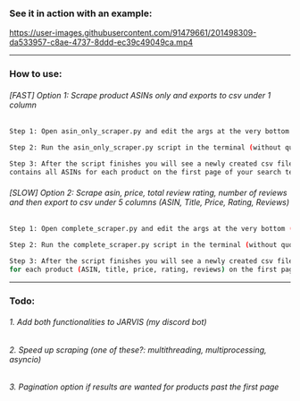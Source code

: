 ### See it in action with an example:
https://user-images.githubusercontent.com/91479661/201498309-da533957-c8ae-4737-8ddd-ec39c49049ca.mp4


---

### How to use:

###### [FAST] Option 1: Scrape product ASINs only and exports to csv under 1 column
```bash
Step 1: Open asin_only_scraper.py and edit the args at the very bottom (examples included)

Step 2: Run the asin_only_scraper.py script in the terminal (without quotes): 'python asin_only_scraper.py'

Step 3: After the script finishes you will see a newly created csv file that 
contains all ASINs for each product on the first page of your search term
```

###### [SLOW] Option 2: Scrape asin, price, total review rating, number of reviews and then export to csv under 5 columns (ASIN, Title, Price, Rating, Reviews)
```bash
Step 1: Open complete_scraper.py and edit the args at the very bottom (examples included)

Step 2: Run the complete_scraper.py script in the terminal (without quotes): 'python complete_scraper.py'

Step 3: After the script finishes you will see a newly created csv file that contains all details 
for each product (ASIN, title, price, rating, reviews) on the first page of your search term
```

---

### Todo:

###### 1. Add both functionalities to JARVIS (my discord bot)
###### 2. Speed up scraping (one of these?: multithreading, multiprocessing, asyncio)
###### 3. Pagination option if results are wanted for products past the first page
